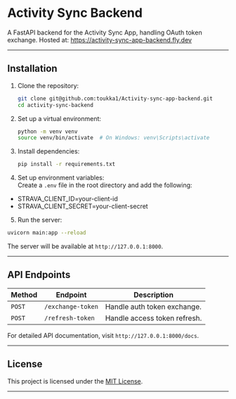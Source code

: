 # **Activity Sync Backend**

A FastAPI backend for the Activity Sync App, handling OAuth token exchange.
Hosted at: https://activity-sync-app-backend.fly.dev

---

## **Installation**

1. Clone the repository:
   ```bash
   git clone git@github.com:toukka1/Activity-sync-app-backend.git
   cd activity-sync-backend
   ```

2. Set up a virtual environment:
   ```bash
   python -m venv venv
   source venv/bin/activate  # On Windows: venv\Scripts\activate
   ```

3. Install dependencies:
   ```bash
   pip install -r requirements.txt
   ```

4. Set up environment variables:  
Create a `.env` file in the root directory and add the following:
- STRAVA_CLIENT_ID=your-client-id
- STRAVA_CLIENT_SECRET=your-client-secret


5. Run the server:
```bash
uvicorn main:app --reload
```

The server will be available at `http://127.0.0.1:8000`.

---

## **API Endpoints**

| Method | Endpoint                     | Description                   |
|--------|------------------------------|-------------------------------|
| `POST` | `/exchange-token`       | Handle auth token exchange.   |
| `POST` | `/refresh-token`  | Handle access token refresh.  |

For detailed API documentation, visit `http://127.0.0.1:8000/docs`.

---

## **License**

This project is licensed under the [MIT License](./LICENSE).

---

